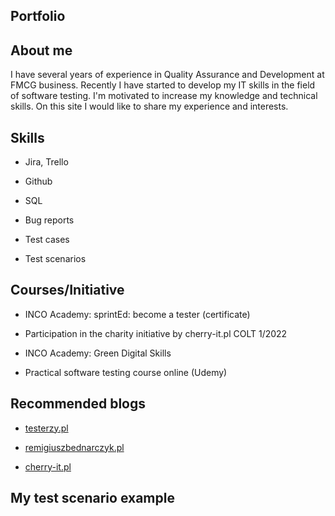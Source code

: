 ## Portfolio

## About me

I have several years of experience in Quality Assurance and Development at FMCG business.
Recently I have started to develop my IT skills in the field of software testing. I'm motivated to increase my knowledge and technical skills. On this site I would like to share my experience and interests.


## Skills

* Jira, Trello

* Github

* SQL

* Bug reports

* Test cases

* Test scenarios


## Courses/Initiative

* INCO Academy: sprintEd: become a tester (certificate)

* Participation in the charity initiative by cherry-it.pl COLT 1/2022

* INCO Academy: Green Digital Skills

* Practical software testing course online (Udemy)


## Recommended blogs

* [testerzy.pl](http://testerzy.pl)

* [remigiuszbednarczyk.pl](https://remigiuszbednarczyk.pl)

* [cherry-it.pl](http://cherry-it.pl)


## My test scenario example
